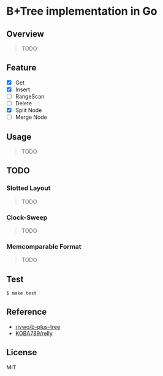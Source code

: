 # B+Tree implementation in Go

## Overview

> TODO

## Feature

- [x] Get
- [x] Insert
- [ ] RangeScan
- [ ] Delete
- [x] Split Node
- [ ] Merge Node

## Usage

> TODO

## TODO

### Slotted Layout

> TODO

### Clock-Sweep

> TODO

### Memcomparable Format

> TODO

## Test

```
$ make test
```

## Reference

- [riywo/b-plus-tree](https://github.com/riywo/b-plus-tree)
- [KOBA789/relly](https://github.com/KOBA789/relly)

## License

MIT
